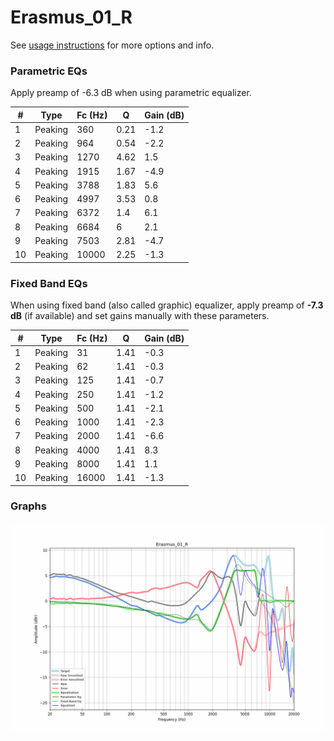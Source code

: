 # Erasmus_01_R
See [usage instructions](https://github.com/jaakkopasanen/AutoEq#usage) for more options and info.

### Parametric EQs
Apply preamp of -6.3 dB when using parametric equalizer.

|   # | Type    |   Fc (Hz) |    Q |   Gain (dB) |
|-----|---------|-----------|------|-------------|
|   1 | Peaking |       360 | 0.21 |        -1.2 |
|   2 | Peaking |       964 | 0.54 |        -2.2 |
|   3 | Peaking |      1270 | 4.62 |         1.5 |
|   4 | Peaking |      1915 | 1.67 |        -4.9 |
|   5 | Peaking |      3788 | 1.83 |         5.6 |
|   6 | Peaking |      4997 | 3.53 |         0.8 |
|   7 | Peaking |      6372 | 1.4  |         6.1 |
|   8 | Peaking |      6684 | 6    |         2.1 |
|   9 | Peaking |      7503 | 2.81 |        -4.7 |
|  10 | Peaking |     10000 | 2.25 |        -1.3 |

### Fixed Band EQs
When using fixed band (also called graphic) equalizer, apply preamp of **-7.3 dB** (if available) and set gains manually with these parameters.

|   # | Type    |   Fc (Hz) |    Q |   Gain (dB) |
|-----|---------|-----------|------|-------------|
|   1 | Peaking |        31 | 1.41 |        -0.3 |
|   2 | Peaking |        62 | 1.41 |        -0.3 |
|   3 | Peaking |       125 | 1.41 |        -0.7 |
|   4 | Peaking |       250 | 1.41 |        -1.2 |
|   5 | Peaking |       500 | 1.41 |        -2.1 |
|   6 | Peaking |      1000 | 1.41 |        -2.3 |
|   7 | Peaking |      2000 | 1.41 |        -6.6 |
|   8 | Peaking |      4000 | 1.41 |         8.3 |
|   9 | Peaking |      8000 | 1.41 |         1.1 |
|  10 | Peaking |     16000 | 1.41 |        -1.3 |

### Graphs
![](./Erasmus_01_R.png)
